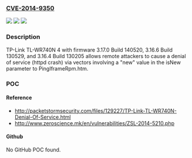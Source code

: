 ### [CVE-2014-9350](https://cve.mitre.org/cgi-bin/cvename.cgi?name=CVE-2014-9350)
![](https://img.shields.io/static/v1?label=Product&message=n%2Fa&color=blue)
![](https://img.shields.io/static/v1?label=Version&message=n%2Fa&color=blue)
![](https://img.shields.io/static/v1?label=Vulnerability&message=n%2Fa&color=brighgreen)

### Description

TP-Link TL-WR740N 4 with firmware 3.17.0 Build 140520, 3.16.6 Build 130529, and 3.16.4 Build 130205 allows remote attackers to cause a denial of service (httpd crash) via vectors involving a "new" value in the isNew parameter to PingIframeRpm.htm.

### POC

#### Reference
- http://packetstormsecurity.com/files/129227/TP-Link-TL-WR740N-Denial-Of-Service.html
- http://www.zeroscience.mk/en/vulnerabilities/ZSL-2014-5210.php

#### Github
No GitHub POC found.

